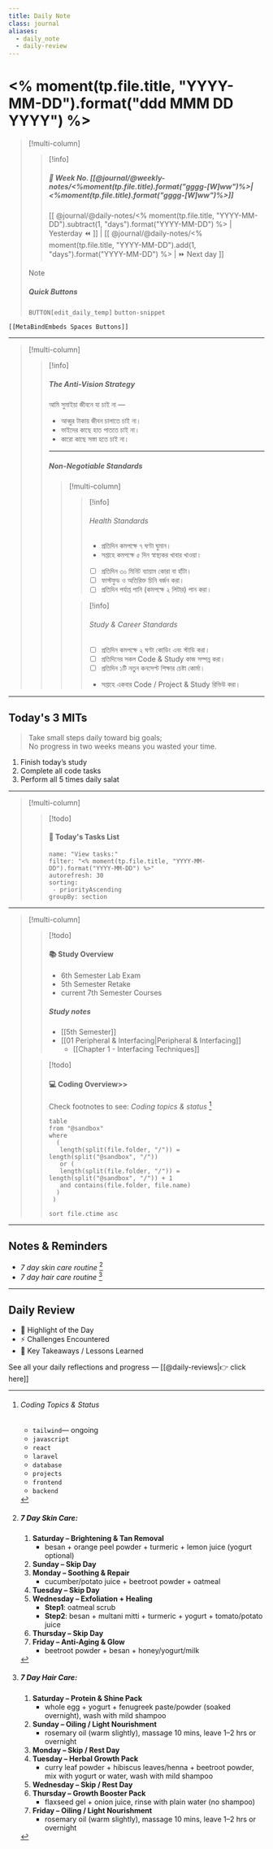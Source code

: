 ```yaml
---
title: Daily Note
class: journal
aliases:
  - daily_note
  - daily-review  
---
```


# <% moment(tp.file.title, "YYYY-MM-DD").format("ddd MMM DD YYYY") %>

> [!multi-column]
> 
>> [!info] 
>> ##### 📅 Week No. [[@journal/@weekly-notes/<%moment(tp.file.title).format("gggg-[W]ww")%>|<%moment(tp.file.title).format("gggg-[W]ww")%>]]  
>> [[ @journal/@daily-notes/<% moment(tp.file.title, "YYYY-MM-DD").subtract(1, "days").format("YYYY-MM-DD") %> | Yesterday ⏪ ]] | [[ @journal/@daily-notes/<% moment(tp.file.title, "YYYY-MM-DD").add(1, "days").format("YYYY-MM-DD") %> | ⏩ Next day ]]
>
>> [!note]
>> ##### Quick Buttons
>> `BUTTON[edit_daily_temp]` `button-snippet`

```meta-bind-embed
[[MetaBindEmbeds Spaces Buttons]]
```

---

> [!multi-column]
> 
>> [!info]
>> ##### The Anti-Vision Strategy
>> আমি সুমাইয়া জীবনে যা চাই না —
>> - আব্বুর টাকায় জীবন চালাতে চাই না।
>> - ভাইদের কাছে হাত পাততে চাই না।
>> - কারো কাছে সস্তা হতে চাই না।
>> ---
>>
>> ##### Non-Negotiable Standards
>> 
>>> [!multi-column]  
>>> 
>>>> [!info]
>>>> ###### Health Standards
>>>> - প্রতিদিন কমপক্ষে ৭ ঘণ্টা ঘুমান।    
>>>> - সপ্তাহে কমপক্ষে ৫ দিন স্বাস্থ্যকর খাবার খাওয়া।
>>>> - [ ] প্রতিদিন ৩০ মিনিট ব্যায়াম কোরা বা হাঁটা।    
>>>> - [ ] ফাস্টফুড ও অতিরিক্ত চিনি বর্জন করা।    
>>>> - [ ] প্রতিদিন পর্যাপ্ত পানি (কমপক্ষে ২ লিটার) পান করা।
>>>
>>>> [!info]
>>>> ###### Study & Career Standards
>>>> - [ ] প্রতিদিন কমপক্ষে ২ ঘণ্টা কোডিং এবং স্টাডি করা।
>>>> - [ ] প্রতিদিনের সকল Code & Study কাজ সম্পন্ন করা।
>>>> - [ ] প্রতিদিন ১টি নতুন কনসেপ্ট শিক্ষার চেষ্টা কোর্মা।   
>>>> - সপ্তাহে একবার Code / Project & Study রিভিউ করা।

---

## Today's 3 MITs

> Take small steps daily toward big goals;   
> No progress in two weeks means you wasted your time.

1. Finish today’s study    
2. Complete all code tasks    
3. Perform all 5 times daily salat

---

> [!multi-column]
> 
>> [!todo]
>> #### 🧾 Today's Tasks List
>> ```todoist
>> name: "View tasks:"
>> filter: "<% moment(tp.file.title, "YYYY-MM-DD").format("YYYY-MM-DD") %>"
>> autorefresh: 30
>> sorting:
>>  - priorityAscending
>> groupBy: section
>> ```

---

> [!multi-column]
>
>> [!todo]
>> #### 📚 Study Overview
>> - 6th Semester Lab Exam
>> - 5th  Semester Retake
>> - current 7th Semester Courses
>> ##### Study notes 
>> - [[5th Semester]]
>> 	- [[01 Peripheral & Interfacing|Peripheral & Interfacing]]
>> 		- [[Chapter 1 - Interfacing Techniques]]
>
>> [!todo]
>> #### 💻 Coding Overview>> 
>> Check footnotes to see: _Coding topics & status_ [^1]  
>> ```dataview
>> table
>> from "@sandbox"
>> where
>>   (
>>    length(split(file.folder, "/")) = length(split("@sandbox", "/"))
>>    or (
>>    length(split(file.folder, "/")) = length(split("@sandbox", "/")) + 1
>>    and contains(file.folder, file.name)
>>   ) 
>>  )
>>  
>> sort file.ctime asc
>>  ```

---


## Notes & Reminders

- _7 day skin care routine_ [^2]   
- _7 day hair care routine_ [^3]   

---

##  Daily Review

- 🌟 Highlight of the Day  
- ⚡ Challenges Encountered  
- 📌 Key Takeaways / Lessons Learned  

See all your daily reflections and progress — [[@daily-reviews|👉 click here]]

[^1]: ###### _Coding Topics & Status_
	
	- `tailwind`— ongoing 
	- `javascript`
	- `react`
	- `laravel`
	- `database`
	- `projects`
	- `frontend`
	- `backend`

[^2]: ##### 7 Day Skin Care:
	
	1.  **Saturday – Brightening & Tan Removal** 
		- besan + orange peel powder + turmeric + lemon juice (yogurt optional)
	2. **Sunday – Skip Day**    
	3. **Monday – Soothing & Repair** 
		- cucumber/potato juice + beetroot powder + oatmeal
	4. **Tuesday – Skip Day**    
	5. **Wednesday – Exfoliation + Healing** 
		- **Step1**: oatmeal scrub
		- **Step2**: besan + multani mitti + turmeric + yogurt + tomato/potato juice
	6. **Thursday – Skip Day**    
	7. **Friday – Anti-Aging & Glow** 
		- beetroot powder + besan + honey/yogurt/milk

[^3]: ##### 7 Day Hair Care:
			
	1. **Saturday – Protein & Shine Pack**    
		  - whole egg + yogurt + fenugreek paste/powder (soaked overnight), wash with mild shampoo        
	2. **Sunday – Oiling / Light Nourishment**    
		  - rosemary oil (warm slightly), massage 10 mins, leave 1–2 hrs or overnight        
	3. **Monday – Skip / Rest Day**    
	4. **Tuesday – Herbal Growth Pack**    
		  - curry leaf powder + hibiscus leaves/henna + beetroot powder, mix with yogurt or water, wash with mild shampoo 
	5. **Wednesday – Skip / Rest Day**    
	6. **Thursday – Growth Booster Pack**    
		  - flaxseed gel + onion juice, rinse with plain water (no shampoo)        
	7. **Friday – Oiling / Light Nourishment**    
		  - rosemary oil (warm slightly), massage 10 mins, leave 1–2 hrs or overnight
